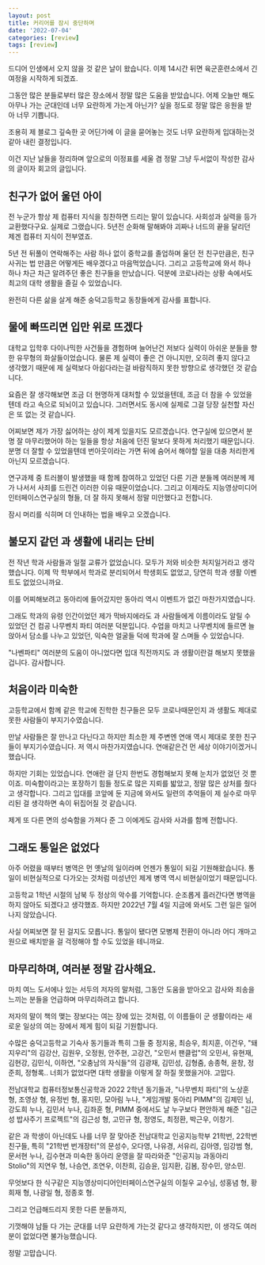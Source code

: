 ```yaml
---
layout: post
title: 커리어를 잠시 중단하며
date: '2022-07-04'
categories: [review]
tags: [review]
---
```


드디어 인생에서 오지 않을 것 같은 날이 왔습니다. 이제 14시간 뒤면 육군훈련소에서 긴 여정을 시작하게 되겠죠.  

그동안 많은 분들로부터 많은 장소에서 정말 많은 도움을 받았습니다. 어제 오늘만 해도 아무나 가는 군대인데 너무 요란하게 가는게 아닌가? 싶을 정도로 정말 많은 응원을 받아 너무 기쁩니다.  

조용히 제 블로그 깊숙한 곳 어딘가에 이 글을 묻어놓는 것도 너무 요란하게 입대하는것 같아 내린 결정입니다.  

이건 지난 날들을 정리하며 앞으로의 이정표를 세울 겸 정말 그냥 두서없이 작성한 감사의 글이자 회고의 글입니다.  

## 친구가 없어 울던 아이

전 누군가 항상 제 컴퓨터 지식을 칭찬하면 드리는 말이 있습니다. 사회성과 실력을 등가교환했다구요. 실제로 그랬습니다. 5년전 순화해 말해봐야 괴짜나 너드의 끝을 달리던 제겐 컴퓨터 지식이 전부였죠.

5년 전 뒤풀이 연락해주는 사람 하나 없이 중학교를 졸업하며 울던 전 친구만큼은, 친구 사귀는 법 만큼은 어떻게든 배우겠다고 마음먹었습니다. 그리고 고등학교에 와서 하나 하나 차근 차근 알려주던 좋은 친구들을 만났습니다. 덕분에 코로나라는 상황 속에서도 최고의 대학 생활을 즐길 수 있었습니다.  

완전히 다른 삶을 살게 해준 숭덕고등학교 동창들에게 감사를 표합니다.


## 물에 빠뜨리면 입만 위로 뜨겠다

대학교 입학후 다이나믹한 사건들을 경험하며 늘어난건 저보다 실력이 아쉬운 분들을 향한 유무형의 화살들이었습니다. 물론 제 실력이 좋은 건 아니지만, 오히려 좋지 않다고 생각했기 때문에 제 실력보다 아쉽다라는걸 바람직하지 못한 방향으로 생각했던 것 같습니다.  

요즘은 잘 생각해보면 조금 더 현명하게 대처할 수 있었을텐데, 조금 더 참을 수 있었을 텐데 라고 속으로 되뇌이고 있습니다. 그러면서도 동시에 실제로 그걸 당장 실천할 자신은 또 없는 것 같습니다.  

어찌보면 제가 가장 싫어하는 상이 제게 있을지도 모르겠습니다. 연구실에 있으면서 분명 잘 마무리했어야 하는 일들을 항상 처음에 던진 말보다 못하게 처리했기 때문입니다. 분명 더 잘할 수 있었을텐데 번아웃이라는 가면 뒤에 숨어서 해야할 일을 대충 처리한게 아닌지 모르겠습니다. 

연구과제 중 트러블이 발생했을 때 함께 참여하고 있었던 다른 기관 분들께 여러분께 제가 나서서 사죄를 드린건 이러한 이유 때문이었습니다. 그리고 이제라도 지능영상미디어인터페이스연구실의 형들, 더 잘 하지 못해서 정말 미안했다고 전합니다.

잠시 머리를 식히며 더 인내하는 법을 배우고 오겠습니다.  

## 불모지 같던 과 생활에 내리는 단비

전 작년 학과 사람들과 일절 교류가 없었습니다. 모두가 저와 비슷한 처지일거라고 생각했습니다. 이제 막 학부에서 학과로 분리되어서 학생회도 없었고, 당연히 학과 생활 이벤트도 없었으니까요.  

이를 어찌해보려고 동아리에 들어갔지만 동아리 역시 이벤트가 없긴 마찬가지였습니다.

그래도 학과의 유령 인간이었던 제가 막바지에라도 과 사람들에게 이름이라도 알릴 수 있었던 건 컴공 나무벤치 파티 여러분 덕분입니다. 수업을 마치고 나무벤치에 들르면 늘 앉아서 담소를 나누고 있었던, 익숙한 얼굴들 덕에 학과에 잘 스며들 수 있었습니다.

"나벤파티" 여러분의 도움이 아니었다면 입대 직전까지도 과 생활이란걸 해보지 못했을 겁니다. 감사합니다.

## 처음이라 미숙한

고등학교에서 함께 같은 학교에 진학한 친구들은 모두 코로나때문인지 과 생활도 제대로 못한 사람들이 부지기수였습니다.  

만날 사람들은 잘 만나고 다닌다고 하지만 최소한 제 주변엔 연애 역시 제대로 못한 친구들이 부지기수였습니다. 저 역시 마찬가지였습니다. 연애같은건 먼 세상 이야기이겠거니 했습니다.  

하지만 기회는 있었습니다. 연애란 걸 단지 한번도 경험해보지 못해 눈치가 없었던 것 뿐이죠. 미숙함이라고는 포장하기 힘들 정도로 많은 지뢰를 밟았고, 정말 많은 상처를 줬다고 생각합니다. 그리고 입대를 코앞에 둔 지금에 와서도 일련의 추억들이 제 실수로 마무리된 걸 생각하면 속이 뒤집어질 것 같습니다.  

제게 또 다른 면의 성숙함을 가져다 준 그 이에게도 감사와 사과를 함께 전합니다.  


## 그래도 통일은 없었다

아주 어렸을 때부터 병역은 먼 옛날의 일이라며 언젠가 통일이 되길 기원해왔습니다. 통일이 비현실적으로 다가오는 것처럼 미성년인 제게 병역 역시 비현실이었기 때문입니다.

고등학교 1학년 시절의 남북 두 정상의 악수를 기억합니다. 순조롭게 흘러간다면 병역을 하지 않아도 되겠다고 생각했죠. 하지만 2022년 7월 4일 지금에 와서도 그런 일은 일어나지 않았습니다.

사실 어찌보면 잘 된 걸지도 모릅니다. 통일이 됐다면 모병제 전환이 아니라 어디 개마고원으로 배치받을 걸 걱정해야 할 수도 있었을 테니까요.  

## 마무리하며, 여러분 정말 감사해요.

마치 여느 도서에나 있는 서두의 저자의 말처럼, 그동안 도움을 받아오고 감사와 죄송을 느끼는 분들을 언급하며 마무리하려고 합니다.

저자의 말이 책의 맺는 장보다는 여는 장에 있는 것처럼, 이 이름들이 군 생활이라는 새로운 일상의 여는 장에서 제게 힘이 되길 기원합니다.

수많은 숭덕고등학교 기숙사 동기들과 특히 그들 중 정지웅, 최승우, 최지훈, 이건우, "돼지우리"의 김강산, 김원우, 오정원, 안주현, 고강건, "오민서 팬클럽"의 오민서, 유현재, 김현강, 김민식, 이하연, "오충남의 자식들"의 김광재, 김민성, 김형줌, 송종혁, 윤창, 정준희, 정형록.. 너희가 없었다면 대학 생활을 이렇게 잘 하질 못했을거야. 고맙다.

전남대학교 컴퓨터정보통신공학과 2022 2학년 동기들과, "나무벤치 파티"의 노상훈 형, 조영상 형, 유정빈 형, 홍지민, 모아림 누나, "게임개발 동아리 PIMM"의 김제민 님, 강도희 누나, 김민서 누나, 김좌훈 형, PIMM 중에서도 날 누구보다 편안하게 해준 "김근성 밥사주기 프로젝트"의 김근성 형, 고민규 형, 정영도, 최정환, 박근우, 이창기.

같은 과 학생이 아닌데도 나를 너무 잘 맞아준 전남대학교 인공지능학부 21학번, 22학번 친구들, 특히 "21학번 번개장터"의 문성수, 오다영, 나유경, 서유리, 김아영, 임강범 형, 문서현 누나, 김수현과 미숙한 동아리 운영을 잘 따라와준 "인공지능 과동아리 Stolio"의 지연우 형, 나승연, 조연우, 이찬희, 김승윤, 임지환, 김봄, 장수민, 양소민.

무엇보다 한 식구같은 지능영상미디어인터페이스연구실의 이칠우 교수님, 성홍념 형, 황희재 형, 나광일 형, 정종호 형.

그리고 언급해드리지 못한 다른 분들까지,

기껏해야 남들 다 가는 군대를 너무 요란하게 가는것 같다고 생각하지만, 이 생각도 여러분이 없었다면 불가능했습니다.

정말 고맙습니다.
